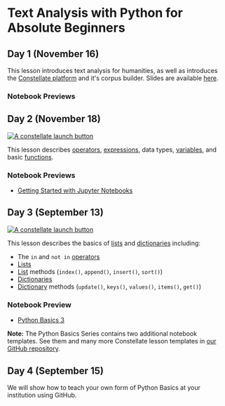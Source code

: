 # Text Analysis with Python for Absolute Beginners

## Day 1 (November 16)

This lesson introduces text analysis for humanities, as well as introduces the [Constellate platform](https://constellate.org/) and it's corpus builder. Slides are available [here](https://www.canva.com/design/DAE7EIKQJdg/gguhvldVcyNIMNl--nPxbw/view#8). 
### Notebook Previews


## Day 2 (November 18)

<a href="https://constellate.org/notebook/own/?repo=https%3A%2F%2Fgithub.com%2Fithaka%2Fconstellate-python-basics%2F&urlpath=tree%2Fconstellate-python-basics%2Fpython-basics-2.ipynb" target="_blank">![A constellate launch button](https://constellate.org/images/constellate-badge.svg)</a>

This lesson describes [operators](https://docs.constellate.org/key-terms/#operator), [expressions](https://docs.constellate.org/key-terms/#expression), data types, [variables](https://docs.constellate.org/key-terms/#variable), and basic [functions](https://docs.constellate.org/key-terms/#function).

### Notebook Previews
* [Getting Started with Jupyter Notebooks](https://github.com/mollycastro/library_workshop/blob/b0d0938e4cbe88091c8922afa544e3e56b2341d7/3.GettingStartedwithJupyterNotebooks.ipynb)

## Day 3 (September 13)

<a href="https://constellate.org/notebook/own/?repo=https%3A%2F%2Fgithub.com%2Fithaka%2Fconstellate-python-basics%2F&urlpath=tree%2Fconstellate-python-basics%2Fpython-basics-3.ipynb" target="_blank">![A constellate launch button](https://constellate.org/images/constellate-badge.svg)</a>

This lesson describes the basics of [lists](https://docs.constellate.org/key-terms/#list) and [dictionaries](https://docs.constellate.org/key-terms/#dictionary) including:

* The `in` and `not in` [operators](https://docs.constellate.org/key-terms/#operator)
* [Lists](https://docs.constellate.org/key-terms/#list)
* [List](https://docs.constellate.org/key-terms/#list) methods (`index()`, `append()`, `insert()`, `sort()`)
* [Dictionaries](https://docs.constellate.org/key-terms/#dictionary)
* [Dictionary](https://docs.constellate.org/key-terms/#dictionary) methods (`update()`, `keys()`, `values()`, `items()`, `get()`)

### Notebook Preview
* [Python Basics 3](https://github.com/ithaka/constellate-python-basics/blob/main/python-basics-3.ipynb)

**Note:** The Python Basics Series contains two additional notebook templates. See them and many more Constellate lesson templates in [our GitHub repository](https://github.com/ithaka/tdm-notebooks/).

## Day 4 (September 15)
We will show how to teach your own form of Python Basics at your institution using GitHub.
